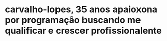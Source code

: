 # carvalho-lopes, 35 anos apaioxona por programação buscando me qualificar e crescer profissionalente
